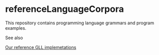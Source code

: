 # referenceLanguageCorpora

This repository contains programming language grammars and program examples.



See also

[Our reference GLL implemetations](https://github.com/AJohnstone2007/referenceImplementation)
